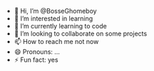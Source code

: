 - 👋 Hi, I’m @BosseGhomeboy
- 👀 I’m interested in learning
- 🌱 I’m currently learning to code
- 💞️ I’m looking to collaborate on some projects
- 📫 How to reach me not now
- 😄 Pronouns: ...
- ⚡ Fun fact: yes

<!---
BosseGhomeboy/BosseGhomeboy is a ✨ special ✨ repository because its `README.md` (this file) appears on your GitHub profile.
You can click the Preview link to take a look at your changes.
--->
